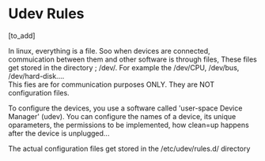# Udev Rules

[to_add]

In linux, everything is a file. Soo when devices are connected, commuication between them and other software is through files, These files get stored in the directory ; /dev/. For example the /dev/CPU, /dev/bus, /dev/hard-disk....  
This fies are for communication purposes ONLY. They are NOT configuration files.    

To configure the devices, you use a software called 'user-space Device Manager' (udev). You can configure the names of a device, its unique oparameters, the permissions to be implemented, how clean=up happens after the device is unplugged...

The actual configuration files get stored in the /etc/udev/rules.d/ directory

